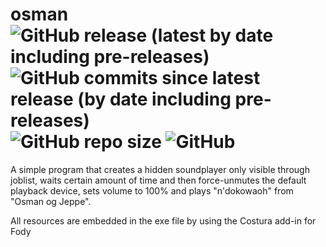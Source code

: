 # osman ![GitHub release (latest by date including pre-releases)](https://img.shields.io/github/v/release/sabotack/osman?include_prereleases&label=current%20version) ![GitHub commits since latest release (by date including pre-releases)](https://img.shields.io/github/commits-since/sabotack/osman/latest?include_prereleases) ![GitHub repo size](https://img.shields.io/github/repo-size/sabotack/osman) ![GitHub](https://img.shields.io/github/license/sabotack/osman)

A simple program that creates a hidden soundplayer only visible through joblist, waits certain amount of time and then force-unmutes the default playback device, sets volume to 100% and plays "n'dokowaoh" from "Osman og Jeppe".

All resources are embedded in the exe file by using the Costura add-in for Fody
